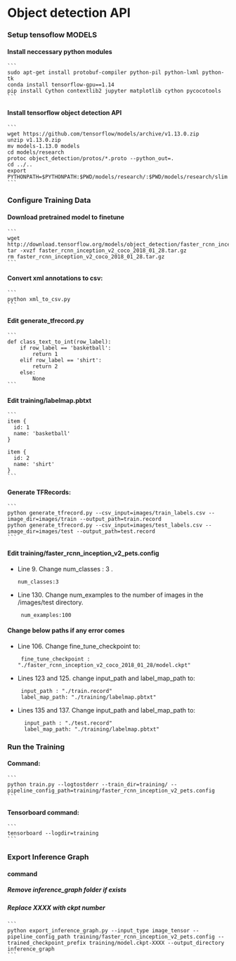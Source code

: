 # Object detection API
### Setup tensoflow MODELS
#### Install neccessary python modules
    ```
    sudo apt-get install protobuf-compiler python-pil python-lxml python-tk 
    conda install tensorflow-gpu==1.14
    pip install Cython contextlib2 jupyter matplotlib cython pycocotools
    ```
#### Install tensorflow object detection API
    ```
    wget https://github.com/tensorflow/models/archive/v1.13.0.zip
    unzip v1.13.0.zip 
    mv models-1.13.0 models
    cd models/research
    protoc object_detection/protos/*.proto --python_out=.
    cd ../..
    export PYTHONPATH=$PYTHONPATH:$PWD/models/research/:$PWD/models/research/slim
    ```
### Configure Training Data
#### Download pretrained model to finetune
    ```
    wget http://download.tensorflow.org/models/object_detection/faster_rcnn_inception_v2_coco_2018_01_28.tar.gz
    tar -xvzf faster_rcnn_inception_v2_coco_2018_01_28.tar.gz 
    rm faster_rcnn_inception_v2_coco_2018_01_28.tar.gz
    ```
#### Convert xml annotations to csv: 
    ```
    python xml_to_csv.py
    ```
#### Edit generate_tfrecord.py  
    ```
    def class_text_to_int(row_label):
        if row_label == 'basketball':
            return 1
        elif row_label == 'shirt':
            return 2
        else:
            None
    ```
#### Edit training/labelmap.pbtxt
    ```
    item {
      id: 1
      name: 'basketball'
    }

    item {
      id: 2
      name: 'shirt'
    }
    ```

#### Generate TFRecords:
    ```
    python generate_tfrecord.py --csv_input=images/train_labels.csv --image_dir=images/train --output_path=train.record
    python generate_tfrecord.py --csv_input=images/test_labels.csv --image_dir=images/test --output_path=test.record
    ```


#### Edit training/faster_rcnn_inception_v2_pets.config

- Line 9. Change num_classes : 3 .
    ```
    num_classes:3
    ```
  
- Line 130. Change num_examples to the number of images in the /images/test directory.
   ```
    num_examples:100
   ```
#### Change below paths if any error comes
- Line 106. Change fine_tune_checkpoint to:
   ```
    fine_tune_checkpoint : "./faster_rcnn_inception_v2_coco_2018_01_28/model.ckpt"
   ```

- Lines 123 and 125. change input_path and label_map_path to:
   ```
    input_path : "./train.record"
    label_map_path: "./training/labelmap.pbtxt" 
   ```
   
- Lines 135 and 137. Change input_path and label_map_path to:
  ```
    input_path : "./test.record"
    label_map_path: "./training/labelmap.pbtxt"
  ```

### Run the Training

#### Command:
    ```
    python train.py --logtostderr --train_dir=training/ --pipeline_config_path=training/faster_rcnn_inception_v2_pets.config
    ```

#### Tensorboard command:
    ```
    tensorboard --logdir=training
    ```

### Export Inference Graph
#### command
##### Remove inference_graph folder if exists
##### Replace XXXX with ckpt number
    ```
    python export_inference_graph.py --input_type image_tensor --pipeline_config_path training/faster_rcnn_inception_v2_pets.config --trained_checkpoint_prefix training/model.ckpt-XXXX --output_directory inference_graph
    ```
